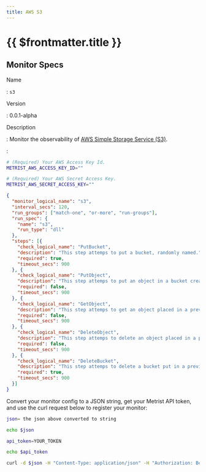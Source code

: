 ```yaml
---
title: AWS S3
---
```


# {{ $frontmatter.title }}

## Monitor Specs

Name

: `s3`

Version

: 0.0.1-alpha

Description

: Monitor the observability of [AWS Simple Storage Service (S3)](https://aws.amazon.com/s3/).

: &nbsp;


<!--@include: /parts/_1.md-->


<!--@include: /parts/_2.md-->


<!--@include: /parts/_3.md-->


```sh
# (Required) Your AWS Access Key Id.
METRIST_AWS_ACCESS_KEY_ID=""

# (Required) Your AWS Secret Access Key.
METRIST_AWS_SECRET_ACCESS_KEY=""
```

<!--@include: /parts/tips_env-vars.md -->


<!--@include: /parts/_4.md-->


```json
{
  "monitor_logical_name": "s3",
  "interval_secs": 120,
  "run_groups": ["match-one", "or-more", "run-groups"],
  "run_spec": {
    "name": "s3",
    "run_type": "dll"
  },
  "steps": [{
    "check_logical_name": "PutBucket",
    "description": "This step attemps to put a bucket, randomly named.",
    "required": true,
    "timeout_secs": 900
  }, {
    "check_logical_name": "PutObject",
    "description": "This step attemps to put an object in a bucket created in a previous step.",
    "required": false,
    "timeout_secs": 900
  }, {
    "check_logical_name": "GetObject",
    "description": "This step attemps to get an object placed in a previous step.",
    "required": false,
    "timeout_secs": 900
  }, {
    "check_logical_name": "DeleteObject",
    "description": "This step attemps to delete an object placed in a previous step.",
    "required": false,
    "timeout_secs": 900
  }, {
    "check_logical_name": "DeleteBucket",
    "description": "This step attemps to delete a bucket put in a previous step.",
    "required": true,
    "timeout_secs": 900
  }]
}
```

Convert your monitor config to a JSON string, get your Metrist API token, and use the curl request below to register your monitor:

```sh
json= the json above converted to string

echo $json

api_token=YOUR_TOKEN

echo $api_token

curl -d $json -H "Content-Type: application/json" -H "Authorization: Bearer $api_token" 'https://app.metrist.io/api/v0/monitor-config'

```

<!--@include: /parts/tips_api.md-->


<!--@include: /parts/_5.md-->


<!--@include: /parts/result.md-->